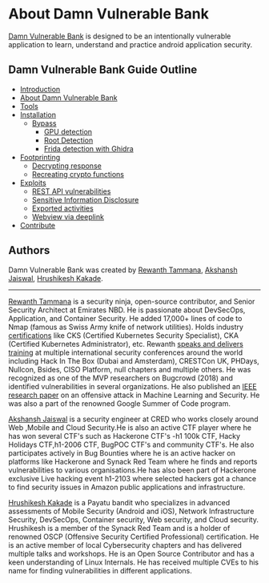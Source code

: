 # About Damn Vulnerable Bank

[Damn Vulnerable Bank](https://github.com/rewanthtammana/Damn-Vulnerable-Bank) is designed to be an intentionally vulnerable application to learn, understand and practice android application security.

<!-- ![Damn Vulnerable Bank Home](images/screen2.jpg) -->

## Damn Vulnerable Bank Guide Outline

- [Introduction](README.md)
- [About Damn Vulnerable Bank](about.md)
- [Tools](tools.md)
- [Installation](installation/readme.md)
    - [Bypass](installation/bypass/readme.md)
        - [GPU detection](installation/bypass/gpu-detection.md)
        - [Root Detection](installation/bypass/root-detection.md)
        - [Frida detection with Ghidra](installation/bypass/frida-detection-with-ghidra.md)
- [Footprinting](footprinting/readme.md)
    - [Decrypting response](footprinting/decrypt-response.md)
    - [Recreating crypto functions](footprinting/crypto.md)
- [Exploits](exploits/readme.md)
    - [REST API vulnerabilities](exploits/exploit-1.md)
    - [Sensitive Information Disclosure](exploits/exploit-2.md)
    - [Exported activities](exploits/exploit-3.md)
    - [Webview via deeplink](exploits/exploit-4.md)
- [Contribute](CONTRIBUTION.md)
<!-- - [Additional Resources](additional-resources.md) -->

## Authors

Damn Vulnerable Bank was created by [Rewanth Tammana](https://rewanthtammana.com), [Akshansh Jaiswal](https://akshanshjaiswal.com/), [Hrushikesh Kakade](https://hkh4cks.com/).

---

[Rewanth Tammana](https://rewanthtammana.com) is a security ninja, open-source contributor, and Senior Security Architect at Emirates NBD. He is passionate about DevSecOps, Application, and Container Security. He added 17,000+ lines of code to Nmap (famous as Swiss Army knife of network utilities). Holds industry [certifications](https://rewanthtammana.com/#certifications) like CKS (Certified Kubernetes Security Specialist), CKA (Certified Kubernetes Administrator), etc. Rewanth [speaks and delivers training](https://rewanthtammana.com/#talks) at multiple international security conferences around the world including Hack In The Box (Dubai and Amsterdam), CRESTCon UK, PHDays, Nullcon, Bsides, CISO Platform, null chapters and multiple others. He was recognized as one of the MVP researchers on Bugcrowd (2018) and identified vulnerabilities in several organizations. He also published an [IEEE research paper](https://rewanthtammana.com/#featured) on an offensive attack in Machine Learning and Security. He was also a part of the renowned Google Summer of Code program.

[Akshansh Jaiswal](https://akshanshjaiswal.com/) is a security engineer at CRED who works closely around Web ,Mobile and Cloud Security.He is also an active CTF player where he has won several CTF's such as Hackerone  CTF's -h1 100k CTF, Hacky Holidays CTF,h1-2006 CTF, BugPOC CTF's and community CTF's. He also participates actively in Bug Bounties where he is an active hacker on platforms like Hackerone and Synack Red Team where he finds and reports vulnerabilities to various organisations.He has also been part of Hackerone exclusive Live hacking event h1-2103 where selected hackers got a chance to find security issues in Amazon public applications and infrastructure.

[Hrushikesh Kakade](https://hkh4cks.com/) is a Payatu bandit who specializes in advanced assessments of Mobile Security (Android and iOS), Network Infrastructure Security, DevSecOps, Container security, Web security, and Cloud security. Hrushikesh is a member of the Synack Red Team and is a holder of renowned OSCP (Offensive Security Certified Professional) certification. He is an active member of local Cybersecurity chapters and has delivered multiple talks and workshops. He is an Open Source Contributor and has a keen understanding of Linux Internals. He has received multiple CVEs to his name for finding vulnerabilities in different applications.

